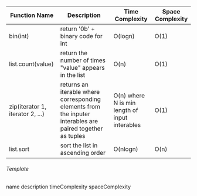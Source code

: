 

<table>
  <thead>
    <tr>
      <th data-sortable="true">Function Name</th>
      <th data-sortable="true">Description</th>
      <th data-sortable="true">Time Complexity</th>
      <th data-sortable="true">Space Complexity</th>
    </tr>
  </thead>
  <tbody>
    <tr>
      <td>bin(int)</td>
      <td>return '0b' + binary code for int</td>
      <td>O(logn)</td>
      <td>O(1)</td>
    </tr>
    <tr>
      <td>list.count(value)</td>
      <td>return the number of times "value" appears in the list</td>
      <td>O(n)</td>
      <td>O(1)</td>
    </tr>
    <tr>
      <td>zip(iterator 1, iterator 2, ...)</td>
      <td>returns an iterable where corresponding elements from the inputer interables are paired together as tuples</td>
      <td>O(n) where N is min length of input interables</td>
      <td>O(1)</td>
    </tr>
    <tr>
      <td>list.sort</td>
      <td>sort the list in ascending order</td>
      <td>O(nlogn)</td>
      <td>O(n)</td>
    </tr>
  </tbody>
</table>




###### Template
<tr>
  <td>name</td>
  <td>description</td>
  <td>timeComplexity</td>
  <td>spaceComplexity</td>
</tr>


